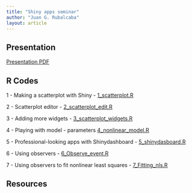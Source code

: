 ```yaml
---
title: "Shiny apps seminar"
author: "Juan G. Rubalcaba"
layout: article
---
```


<h2> Presentation </h2>

<p> <a href="/posts/shiny_seminar/Shiny_apps_seminar.pdf"> Presentation PDF </a> </p>

<h2> R Codes </h2>

<p> 1 - Making a scatterplot with Shiny - <a href="/posts/shiny_seminar/1_scatterplot.R"> 1_scatterplot.R </a> </p>
<p> 2 - Scatterplot editor - <a href="/posts/shiny_seminar/2_scatterplot_edit.Rf"> 2_scatterplot_edit.R </a> </p>
<p> 3 - Adding more widgets - <a href="/posts/shiny_seminar/3_scatterplot_widgets.R"> 3_scatterplot_widgets.R </a> </p>
<p> 4 - Playing with model - parameters <a href="/posts/shiny_seminar/4_nonlinear_model.R"> 4_nonlinear_model.R </a> </p>
<p> 5 - Professional-looking apps with Shinydashboard - <a href="/posts/shiny_seminar/5_shinydasboard.R"> 5_shinydasboard.R </a> </p>
<p> 6 - Using observers - <a href="/posts/shiny_seminar/6_Observe_event.R"> 6_Observe_event.R </a> </p>
<p> 7 - Using observers to fit nonlinear least squares - <a href="/posts/shiny_seminar/7_Fitting_nls.R">7_Fitting_nls.R </a> </p>

<h2> Resources </h2>

